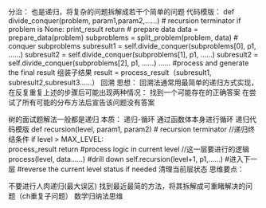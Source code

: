 分治： 
也是递归，将复杂的问题拆解成若干个简单的问题 
代码模版：
def divide_conquer(problem, param1,param2,……)
    # recursion terminator
    if problem is None:
        print_result
        return
    # prepare data
    data = prepare_data(problem)
    subproblems = split_problem(problem, data)
    # conquer subproblems
    subresult1 = self.divide_conquer(subproblems[0], p1, ……)
    subresult2 = self.divide_conquer(subproblems[1], p1, ……)
    subresult2 = self.divide_conquer(subproblems[2], p1, ……)
    ……
    #process and generate the final result   组装子结果
    result = process_result（subresult1, subresult2,subresult3……）
回溯 
思想： 
回溯法通常用最简单的递归方式实现，在反复重复上述的步骤后可能出现两种情况：
找到一个可能存在的正确答案
在尝试了所有可能的分布方法后宣告该问题没有答案



树的面试题解法一般都是递归
本质：
递归-循环
通过函数体本身进行循环
递归代码模版
def recursion(level, param1, param2)
    # recursion terminator  //递归终结条件
    if level > MAX_LEVEL:  
        process_result
        return 
    #process logic in current level   //这一层要进行的逻辑
    process(level, data……)
    #drill down
    self.recursion(level+1, p1,……) #进入下一层
    #reverse the current level status if needed 清理当前层状态
思维要点：

不要进行人肉递归(最大误区)
找到最近最简的方法，将其拆解成可重睹解决的问题（ch重复子问题）
数学归纳法思维
